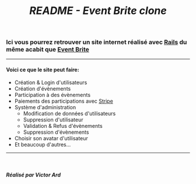 <center>
<h1><em>README - Event Brite clone</em></h1>
</center>

<br/>

<h3>Ici vous pourrez retrouver un site internet réalisé avec <a href="https://fr.wikipedia.org/wiki/Ruby_on_Rails">Rails</a> du même acabit que <a href="https://www.eventbrite.fr/">Event Brite</a>

<hr/>

<h4>Voici ce que le site peut faire:</h4>

<ul>
  <li>Création & Login d'utilisateurs</li>
  <li>Création d'évènements</li>
  <li>Participation à des évènements</li>
  <li>Paiements des participations avec <a href="https://stripe.com/">Stripe</a></li>
  <li>Système d'administration
    <ul>
      <li>Modification de données d'utilisateurs</li>
      <li>Suppression d'utilisateur</li>
      <li>Validation & Refus d'évènements</li>
      <li>Suppression d'évènements</li>
    </ul>
  </li>
  <li>Choisir son avatar d'utilisateur</li>
  <li>Et beaucoup d'autres...</li>
</ul>

<hr/>
<br/>

<h5>Réalisé par Victor Ard</h5>
